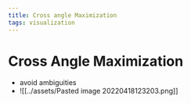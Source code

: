 ```yaml
---
title: Cross angle Maximization
tags: visualization
---
```


# Cross Angle Maximization
- avoid ambiguities
- ![[../assets/Pasted image 20220418123203.png]]






































